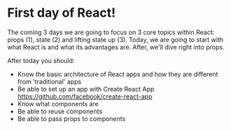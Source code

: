 # First day of React!

The coming 3 days we are going to focus on 3 core topics within React: props (1), state (2) and lifting state up (3). Today, we are going to start with what React is and what its advantages are. After, we'll dive right into props.

After today you should:

* Know the basic architecture of React apps and how they are different from 'traditional' apps
* Be able to set up an app with Create React App https://github.com/facebook/create-react-app
* Know what components are
* Be able to reuse components
* Be able to pass props to components